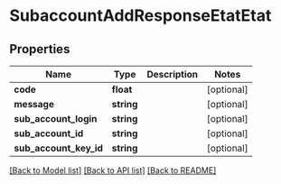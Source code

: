 # SubaccountAddResponseEtatEtat

## Properties
Name | Type | Description | Notes
------------ | ------------- | ------------- | -------------
**code** | **float** |  | [optional] 
**message** | **string** |  | [optional] 
**sub_account_login** | **string** |  | [optional] 
**sub_account_id** | **string** |  | [optional] 
**sub_account_key_id** | **string** |  | [optional] 

[[Back to Model list]](../README.md#documentation-for-models) [[Back to API list]](../README.md#documentation-for-api-endpoints) [[Back to README]](../README.md)


